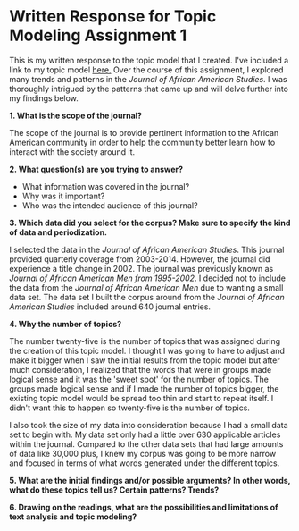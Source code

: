 # Written Response for Topic Modeling Assignment 1

This is my written response to the topic model that I created. I've included a link to my topic model [here.](https://github.com/kaydub14/dh-topic-models) 
Over the course of this assignment, I explored many trends and patterns in the *Journal of
African American Studies*. I was thoroughly intrigued by the patterns that came up and will delve further into my findings below. 

**1. What is the scope of the journal?**

The scope of the journal is to provide pertinent information to the African American community in order to help the community better learn 
how to interact with the society around it.

**2. What question(s) are you trying to answer?**

* What information was covered in the journal?
* Why was it important? 
* Who was the intended audience of this journal?

**3. Which data did you select for the corpus? Make sure to specify the kind of data and periodization.**

I selected the data in the *Journal of African American Studies*. This journal provided quarterly coverage from 2003-2014. However,
the journal did experience a title change in 2002. The journal was previously known as *Journal of African American Men from 1995-2002*. I
decided not to include the data from the *Journal of African American Men* due to wanting a small data set. The data set I built the corpus
around from the *Journal of African American Studies* included around 640 journal entries. 

**4. Why the number of topics?**

The number twenty-five is the number of topics that was assigned during the creation of this topic model. I thought I was going to have to adjust and make it bigger when I saw the initial results from the topic model but after much consideration, I realized that the words that were in groups made logical sense and it was the 'sweet spot' for the number of topics. The groups made logical sense and if I made the number of topics bigger, the existing topic model would be spread too thin and start to repeat itself. I didn't want this to happen so twenty-five is the number of topics. 

I also took the size of my data into consideration because I had a small data set to begin with. My data set only had a little over 630 applicable articles within the journal. Compared to the other data sets that had large amounts of data like 30,000 plus, I knew my corpus was going to be more narrow and focused in terms of what words generated under the different topics. 

**5. What are the initial findings and/or possible arguments? In other words, what do these topics tell us? Certain patterns? Trends?**

**6. Drawing on the readings, what are the possibilities and limitations of text analysis and topic modeling?**
